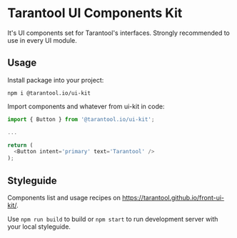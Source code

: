 # Tarantool UI Components Kit

It's UI components set for Tarantool's interfaces. Strongly recommended to use in every UI module.

## Usage

Install package into your project:

```
npm i @tarantool.io/ui-kit
```

Import components and whatever from ui-kit in code:

```js
import { Button } from '@tarantool.io/ui-kit';

...

return (
  <Button intent='primary' text='Tarantool' />
);
```

## Styleguide

Components list and usage recipes on https://tarantool.github.io/front-ui-kit/.

Use `npm run build` to build or `npm start` to run development server with your local styleguide. 

